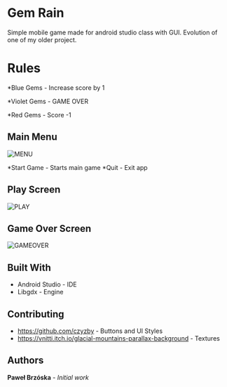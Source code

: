 # Gem Rain

Simple mobile game made for android studio class with GUI.
Evolution of one of my older project.


# Rules

*Blue Gems - Increase score by 1

*Violet Gems - GAME OVER

*Red Gems - Score -1



## Main Menu

![MENU](https://user-images.githubusercontent.com/53401206/72355031-fdffd000-36e6-11ea-8a25-a622cfbc6fe9.gif)


*Start Game - Starts main game
*Quit - Exit app



## Play Screen

![PLAY](https://user-images.githubusercontent.com/53401206/72355114-1ff95280-36e7-11ea-9358-a5e40733081f.gif)




## Game Over Screen

![GAMEOVER](https://user-images.githubusercontent.com/53401206/72355095-18d24480-36e7-11ea-85dc-0f173440f02f.gif)




## Built With

* Android Studio - IDE
* Libgdx - Engine

## Contributing

* https://github.com/czyzby - Buttons and UI Styles
* https://vnitti.itch.io/glacial-mountains-parallax-background  - Textures 


## Authors

**Paweł Brzóska** - *Initial work* 



